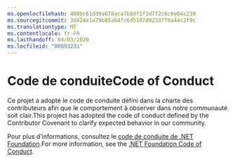 ```yaml
---
ms.openlocfilehash: 480bc61dd9a678aca7b8df1f1d7f2c6c6e04c239
ms.sourcegitcommit: 3d424e1a79b85a64fc6d5187d92337f9a44c2f9c
ms.translationtype: MT
ms.contentlocale: fr-FR
ms.lasthandoff: 04/03/2020
ms.locfileid: "80893231"
---
```

# <a name="code-of-conduct"></a><span data-ttu-id="62809-101">Code de conduite</span><span class="sxs-lookup"><span data-stu-id="62809-101">Code of Conduct</span></span>

<span data-ttu-id="62809-102">Ce projet a adopté le code de conduite défini dans la charte des contributeurs afin que le comportement à observer dans notre communauté soit clair.</span><span class="sxs-lookup"><span data-stu-id="62809-102">This project has adopted the code of conduct defined by the Contributor Covenant to clarify expected behavior in our community.</span></span>

<span data-ttu-id="62809-103">Pour plus d’informations, consultez le [code de conduite de .NET Foundation](https://dotnetfoundation.org/code-of-conduct).</span><span class="sxs-lookup"><span data-stu-id="62809-103">For more information, see the [.NET Foundation Code of Conduct](https://dotnetfoundation.org/code-of-conduct).</span></span>
